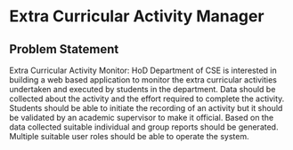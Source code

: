 # Extra Curricular Activity Manager

## Problem Statement
Extra Curricular Activity Monitor: HoD Department of CSE is interested in building a web based application to monitor the extra curricular activities undertaken and executed by students in the department. Data should be collected about the activity and the effort required to complete the activity. Students should be able to initiate the recording of an activity but it should be validated by an academic supervisor to make it official. Based on the data collected suitable individual and group reports should be generated. Multiple suitable user roles should be able to operate the system.
